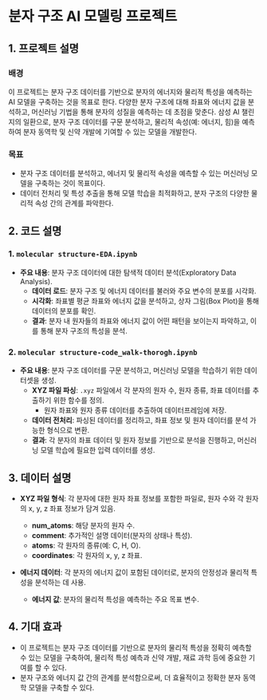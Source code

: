 # 분자 구조 AI 모델링 프로젝트

## 1. 프로젝트 설명

### 배경
이 프로젝트는 분자 구조 데이터를 기반으로 분자의 에너지와 물리적 특성을 예측하는 AI 모델을 구축하는 것을 목표로 한다. 다양한 분자 구조에 대해 좌표와 에너지 값을 분석하고, 머신러닝 기법을 통해 분자의 성질을 예측하는 데 초점을 맞춘다. 삼성 AI 챌린지의 일환으로, 분자 구조 데이터를 구문 분석하고, 물리적 속성(예: 에너지, 힘)을 예측하여 분자 동역학 및 신약 개발에 기여할 수 있는 모델을 개발한다.

### 목표
- 분자 구조 데이터를 분석하고, 에너지 및 물리적 속성을 예측할 수 있는 머신러닝 모델을 구축하는 것이 목표이다.
- 데이터 전처리 및 특성 추출을 통해 모델 학습을 최적화하고, 분자 구조의 다양한 물리적 속성 간의 관계를 파악한다.

## 2. 코드 설명

### 1. `molecular structure-EDA.ipynb`
- **주요 내용**: 분자 구조 데이터에 대한 탐색적 데이터 분석(Exploratory Data Analysis).
  - **데이터 로드**: 분자 구조 및 에너지 데이터를 불러와 주요 변수의 분포를 시각화.
  - **시각화**: 좌표별 평균 좌표와 에너지 값을 분석하고, 상자 그림(Box Plot)을 통해 데이터의 분포를 확인.
  - **결과**: 분자 내 원자들의 좌표와 에너지 값이 어떤 패턴을 보이는지 파악하고, 이를 통해 분자 구조의 특성을 분석.

### 2. `molecular structure-code_walk-thorogh.ipynb`
- **주요 내용**: 분자 구조 데이터를 구문 분석하고, 머신러닝 모델을 학습하기 위한 데이터셋을 생성.
  - **XYZ 파일 파싱**: `.xyz` 파일에서 각 분자의 원자 수, 원자 종류, 좌표 데이터를 추출하기 위한 함수를 정의.
    - 원자 좌표와 원자 종류 데이터를 추출하여 데이터프레임에 저장.
  - **데이터 전처리**: 파싱된 데이터를 정리하고, 좌표 정보 및 원자 데이터를 분석 가능한 형식으로 변환.
  - **결과**: 각 분자의 좌표 데이터 및 원자 정보를 기반으로 분석을 진행하고, 머신러닝 모델 학습에 필요한 입력 데이터를 생성.

## 3. 데이터 설명

- **XYZ 파일 형식**: 각 분자에 대한 원자 좌표 정보를 포함한 파일로, 원자 수와 각 원자의 x, y, z 좌표 정보가 담겨 있음.
  - **num_atoms**: 해당 분자의 원자 수.
  - **comment**: 추가적인 설명 데이터(분자의 상태나 특성).
  - **atoms**: 각 원자의 종류(예: C, H, O).
  - **coordinates**: 각 원자의 x, y, z 좌표.

- **에너지 데이터**: 각 분자의 에너지 값이 포함된 데이터로, 분자의 안정성과 물리적 특성을 분석하는 데 사용.
  - **에너지 값**: 분자의 물리적 특성을 예측하는 주요 목표 변수.

## 4. 기대 효과
- 이 프로젝트는 분자 구조 데이터를 기반으로 분자의 물리적 특성을 정확히 예측할 수 있는 모델을 구축하여, 물리적 특성 예측과 신약 개발, 재료 과학 등에 중요한 기여를 할 수 있다.
- 분자 구조와 에너지 값 간의 관계를 분석함으로써, 더 효율적이고 정확한 분자 동역학 모델을 구축할 수 있다.
